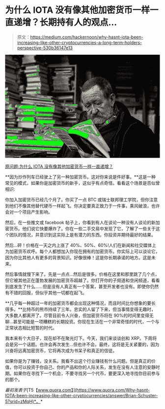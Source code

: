 # 为什么 IOTA 没有像其他加密货币一样一直递增？长期持有人的观点…

> 原文：<https://medium.com/hackernoon/why-hasnt-iota-been-increasing-like-other-cryptocurrencies-a-long-term-holders-perspective-530b36147e13>

![](img/1d7b83f2dab68ebe6db49f3efeec5f85.png)

[原问题:为什么 IOTA 没有像其他加密货币一样一直递增？](https://www.quora.com/Why-hasnt-IOTA-been-increasing-like-other-cryptocurrencies/answer/Brian-Schuster-5?srid=zMqH)

**因为炒作列车已经驶上了另一种加密货币。这对你来说是件好事。**这是一种常见的模式，如果你是加密货币的新手，这似乎有点奇怪。看看这个场景是否似曾相识:

你加入加密货币已经几个月了。你买了一点 BTC 或瑞士联邦理工学院，但你注意到他们不像其他替代硬币一样起飞。你决定要真正致力于一件事，乘风破浪，也许会对一个项目产生影响。

然后，在一些推文或 facebook 帖子上，你看到有人在谈论一种没有人谈论的新加密货币。他们说它快要爆炸了。你在一些二手交易中发现了它，了解了一些关于这个团队的情况，并意识到这实际上是有潜力的东西。你投资并期待最好的结果。

然后…砰！价格在一天之内上涨了 40%、50%、60%!人们在新闻和社交媒体上为加密货币欢呼。每个人都想加入你现在拥有的加密货币。你实际上可以谈论它，因为你比其他人有更多的背景知识。好像很棒！这是你长期承诺的地方。这是未来。

然后事情就慢下来了。先是一点点…然后是很多。价格在这里和那里跳了几个点，但它被其他正在蓬勃发展的加密货币超越了。你打开你的子频道和空闲频道，看看到底发生了什么……但是没有人真正有一个答案，甚至开发者也没有。即使你仍然有不错的回报，但似乎其他一切都在起飞。

**几乎每一种超过一年的加密货币都会出现这种情况，而且时间比你想象的要长得多。**比特币的熊市持续了三年。忠实的人留了下来，但当事情变得无趣时，大多数人都离开了。尽管目前令人兴奋，但加密货币将在 90%的时间里变得无聊…甚至可能是一项糟糕的长期投资。你现在生活在一个非常奇怪的时代，一个与正常状态相比短暂的时代。

我本来有个大日子，现在却不在聚光灯下。今天，我们来谈谈创和 XRP。下周将会是另一个话题。也许会再次发生…但也许不会。最终，这将是无关紧要的，因为兴奋将远离加密货币，它将再次成为书呆子和真正的信徒。

如果你是为了赚钱，没关系。我看不出这个行业赚钱有什么问题。但是真正的价值，你可以投资于你自己、你的产品和你的人际关系，发生在没有人注意的安静时期。如果你在寻找下一个机会，不要寻找另一个代币，要更深入地寻找你目前参与的那个。

*最初发表于*[T5【www.quora.com】](https://www.quora.com/Why-hasnt-IOTA-been-increasing-like-other-cryptocurrencies/answer/Brian-Schuster-5?srid=zMqH)*。*